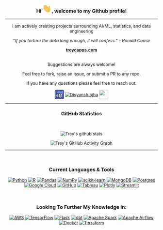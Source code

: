 <div align="center">
<br />
<h3>Hi <img src="https://raw.githubusercontent.com/ABSphreak/ABSphreak/master/gifs/Hi.gif"width="30px">, welcome to my Github profile!</h3>
<hr />
</div>

<div align="center">
<p> I am actively creating projects surrounding AI/ML, statistics, and data engineering</p>
<p><em>“If you torture the data long enough, it will confess.”
- Ronald Coase</em></p>
<a href="https://treycapps.com" target="blank"><b>treycapps.com</b></a>
<br />
<br />
<p>Suggestions are always welcome!</p>
<p>Feel free to fork, raise an issue, or submit a PR to any repo.</p>
<p>If you have any questions please feel free to reach out.</p>

<p>
<a href="https://www.linkedin.com/in/trey-capps/" target="blank"><img align="center" src="https://raw.githubusercontent.com/8bithemant/8bithemant/master/linkedin.png" alt="astrohere" height="30" width="30" /></a>
<a href="https://discord.com/channels/@ford.potter#5827" target="blank"><img align="center" src="https://img.icons8.com/color/2x/discord--v2.png" alt="Divyansh ojha" height="30" width="30" /></a>  
<a href = "mailto: trey.capps@gmail.com"><img align="center" src="https://img.icons8.com/doodle/2x/gmail-new.png" height="30" width="30" /></a>
</p>
</div>

<div align="center">
<hr />
<h3><b>GitHub Statistics</b></h3>
<br />

![Trey's github stats](https://github-readme-stats.vercel.app/api?username=trey-capps&custom_title=Trey's%20Stats)

![Trey's GitHub Activity Graph](https://activity-graph.herokuapp.com/graph?username=trey-capps&bg_color=ffffff&custom_title=Trey's%20Contribution%20Graph) 

<hr />
</div>

<br />

<div align="center">
<h3><b>Current Languages & Tools</b></h3>
<p>

[![Python](https://img.shields.io/badge/python-3670A0?style=for-the-badge&logo=python&logoColor=ffdd54)](https://www.python.org)
[![R](https://img.shields.io/badge/r-%23276DC3.svg?style=for-the-badge&logo=r&logoColor=white)](https://www.r-project.org)
[![Pandas](https://img.shields.io/badge/pandas-%23150458.svg?style=for-the-badge&logo=pandas&logoColor=white)](https://pandas.pydata.org)
[![NumPy](https://img.shields.io/badge/numpy-%23013243.svg?style=for-the-badge&logo=numpy&logoColor=white)](https://numpy.org)
[![scikit-learn](https://img.shields.io/badge/scikit--learn-%23F7931E.svg?style=for-the-badge&logo=scikit-learn&logoColor=white)](https://scikit-learn.org)
[![MongoDB](https://img.shields.io/badge/MongoDB-%234ea94b.svg?style=for-the-badge&logo=mongodb&logoColor=white)](https://www.mongodb.com)
[![Postgres](https://img.shields.io/badge/postgres-%23316192.svg?style=for-the-badge&logo=postgresql&logoColor=white)](https://www.postgresql.org)
[![Google Cloud](https://img.shields.io/badge/Google_Cloud-4285F4?style=for-the-badge&logo=google-cloud&logoColor=white)](https://cloud.google.com)
[![GitHub](https://img.shields.io/badge/github-%23121011.svg?style=for-the-badge&logo=github&logoColor=white)](https://github.com)
[![Tableau](https://img.shields.io/badge/Tableau-E97627?style=for-the-badge&logo=Tableau&logoColor=white)](https://www.tableau.com)
[![Plotly](https://img.shields.io/badge/Plotly-239120?style=for-the-badge&logo=plotly&logoColor=white)](https://plotly.com)
[![Streamlit](https://img.shields.io/badge/Streamlit-FF4B4B?style=for-the-badge&logo=Streamlit&logoColor=white)](https://streamlit.io)

</p>

<br />

<h3><b>Looking To Further My Knowledge In:</b></h3>
<p>

[![AWS](https://img.shields.io/badge/Amazon_AWS-FF9900?style=for-the-badge&logo=amazonaws&logoColor=white)](https://aws.amazon.com)
[![TensorFlow](https://img.shields.io/badge/TensorFlow-%23FF6F00.svg?style=for-the-badge&logo=TensorFlow&logoColor=white)](https://www.tensorflow.org)
[![Flask](https://img.shields.io/badge/flask-%23000.svg?style=for-the-badge&logo=flask&logoColor=white)](https://flask.palletsprojects.com/en/2.2.x/#)
[![dbt](https://img.shields.io/badge/dbt-FF694B?style=for-the-badge&logo=dbt&logoColor=white)](https://www.getdbt.com)
[![Apache Spark](https://img.shields.io/badge/Apache_Spark-FFFFFF?style=for-the-badge&logo=apachespark&logoColor=#E35A16)](https://spark.apache.org)
[![Apache Airflow](https://img.shields.io/badge/Apache%20Airflow-017CEE?style=for-the-badge&logo=Apache%20Airflow&logoColor=white)](https://airflow.apache.org)
[![Docker](https://img.shields.io/badge/docker-%230db7ed.svg?style=for-the-badge&logo=docker&logoColor=white)](https://www.docker.com)
[![Terraform](https://img.shields.io/badge/terraform-%235835CC.svg?style=for-the-badge&logo=terraform&logoColor=white)](https://www.terraform.io)

</p>
</div>
